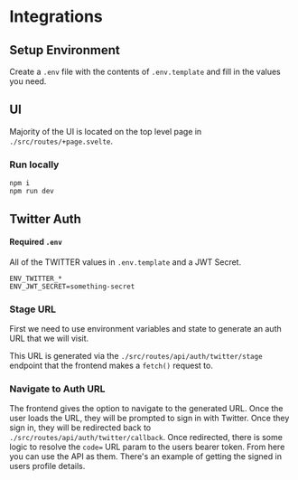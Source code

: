 # Integrations

## Setup Environment

Create a `.env` file with the contents of `.env.template` and fill in the values you need.

## UI

Majority of the UI is located on the top level page in `./src/routes/+page.svelte`.

### Run locally

```
npm i
npm run dev
```

## Twitter Auth

#### Required `.env`

All of the TWITTER values in `.env.template` and a JWT Secret.

```
ENV_TWITTER_*
ENV_JWT_SECRET=something-secret
```

### Stage URL

First we need to use environment variables and state to generate an auth URL that we will visit.

This URL is generated via the `./src/routes/api/auth/twitter/stage` endpoint that the frontend makes a `fetch()` request to.

### Navigate to Auth URL

The frontend gives the option to navigate to the generated URL. Once the user loads the URL, they will be prompted to sign in with Twitter. Once they sign in, they will be redirected back to `./src/routes/api/auth/twitter/callback`. Once redirected, there is some logic to resolve the `code=` URL param to the users bearer token. From here you can use the API as them. There's an example of getting the signed in users profile details.
